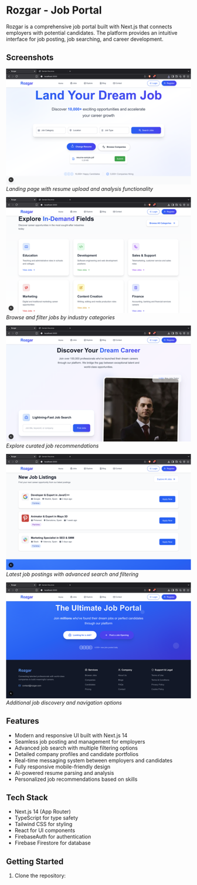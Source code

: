 # Rozgar - Job Portal

Rozgar is a comprehensive job portal built with Next.js that connects employers with potential candidates. The platform provides an intuitive interface for job posting, job searching, and career development.

## Screenshots

![Hero Section](./public/hero.png)
_Landing page with resume upload and analysis functionality_

![Job Categories](./public/categories.png)
_Browse and filter jobs by industry categories_

![Discover](./public/discover.png)
_Explore curated job recommendations_

![Job Listings](./public/job_listenings.png)
_Latest job postings with advanced search and filtering_

![Footer](./public/footer_discover.png)
_Additional job discovery and navigation options_

## Features

- Modern and responsive UI built with Next.js 14
- Seamless job posting and management for employers
- Advanced job search with multiple filtering options
- Detailed company profiles and candidate portfolios
- Real-time messaging system between employers and candidates
- Fully responsive mobile-friendly design
- AI-powered resume parsing and analysis
- Personalized job recommendations based on skills

## Tech Stack

- Next.js 14 (App Router)
- TypeScript for type safety
- Tailwind CSS for styling
- React for UI components
- FirebaseAuth for authentication
- Firebase Firestore for database

## Getting Started

1. Clone the repository:

